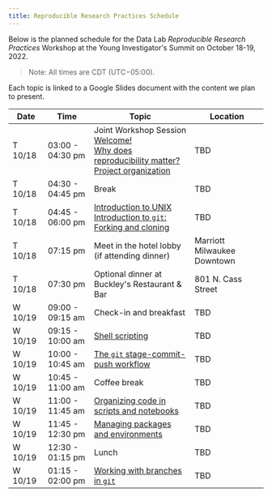 ```yaml
---
title: Reproducible Research Practices Schedule
---
```


Below is the planned schedule for the Data Lab _Reproducible Research Practices_ Workshop at the Young Investigator's Summit on October 18-19, 2022.
> Note: All times are CDT (UTC−05:00).

Each topic is linked to a Google Slides document with the content we plan to present.


| Date | Time | Topic | Location |
|------|---------|----|----------|
| T 10/18 | 03:00 - 04:30 pm | Joint Workshop Session <br> [Welcome!](https://docs.google.com/presentation/d/1ZN_L0fpLov692rvhACwW3wGCaBgGJTog0pBpnCI1jy4/edit?usp=sharing) <br> [Why does reproducibility matter?](https://docs.google.com/presentation/d/1DAn9GuSIN4kTmC1zNM1QHYJ1pZ7Hx7nkFKYUd-KCca8/edit?usp=sharing) <br> [Project organization](https://docs.google.com/presentation/d/1W4y_ZEhwsZmGt9kvV6lubKj925lSBeCbiHJCXzE27oc/edit?usp=sharing) | TBD |
| T 10/18 | 04:30 - 04:45 pm | Break | TBD |
| T 10/18 | 04:45 - 06:00 pm | [Introduction to UNIX](https://docs.google.com/presentation/d/1Roz7DDAJyI89sJID5JjfTYtta0ZlD6v4DS_oRDSzNOw/edit?usp=sharing) <br> [Introduction to `git`: Forking and cloning](https://docs.google.com/presentation/d/1z9K2txXQDptPhwu1kbx2bPyw0evKVs_30MtSwX9H_gY/edit?usp=sharing) | TBD |
| T 10/18 | 07:15 pm | Meet in the hotel lobby (if attending dinner) | Marriott Milwaukee Downtown |
| T 10/18 | 07:30 pm | Optional dinner at Buckley's Restaurant & Bar | 801 N. Cass Street |
| W 10/19 | 09:00 - 09:15 am | Check-in and breakfast | TBD |
| W 10/19 | 09:15 - 10:00 am | [Shell scripting](https://docs.google.com/presentation/d/1iX4876ymjGVRoaZVHClZFk9CguEqjGR-2QROjoDGwg0/edit?usp=sharing)  | TBD |
| W 10/19 | 10:00 - 10:45 am | [The `git` stage-commit-push workflow](https://docs.google.com/presentation/d/1KhqkW0iX8FCjoxtxAQzt7qnJYwE_TRmi-Jk-ahcMZ3w/edit?usp=sharing) | TBD |
| W 10/19 | 10:45 - 11:00 am | Coffee break | TBD |
| W 10/19 | 11:00 - 11:45 am | [Organizing code in scripts and notebooks](https://docs.google.com/presentation/d/1PD2Kl1661PL2_LLIlkJZ5iHIGzGWcVEWhAxLajtgqrE/edit?usp=sharing) | TBD |
| W 10/19 | 11:45 - 12:30 pm | [Managing packages and environments](https://docs.google.com/presentation/d/1pB5vPb0T-YILUw9rG_wXBdO_sIC7WNAoAiqvmxvcWJQ/edit?usp=sharing) | TBD |
| W 10/19 | 12:30 - 01:15 pm | Lunch | TBD |
| W 10/19 | 01:15 - 02:00 pm | [Working with branches in `git`](https://docs.google.com/presentation/d/1tx0fJigSbBEPBKghLV1yQbt7RceJiM6yQAqR7EmfdsE/edit?usp=sharing) | TBD |


<!--
A single PDF with all slides can be downloaded here: <br> [Reproducibility Workshop Slides (PDF)]()
-->